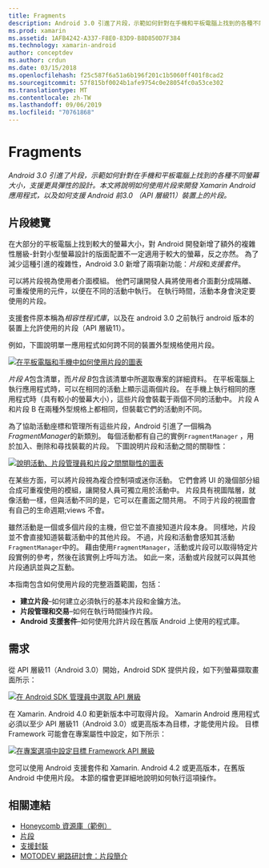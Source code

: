```yaml
---
title: Fragments
description: Android 3.0 引進了片段，示範如何針對在手機和平板電腦上找到的各種不同螢幕大小，支援更具彈性的設計。 本文將說明如何使用片段來開發 Xamarin Android 應用程式，以及如何支援 Android 前3.0 （API 層級11）裝置上的片段。
ms.prod: xamarin
ms.assetid: 1AFB4242-A337-F8E0-83D9-B8D850D7F384
ms.technology: xamarin-android
author: conceptdev
ms.author: crdun
ms.date: 03/15/2018
ms.openlocfilehash: f25c587f6a51a6b196f201c1b5060ff401f8cad2
ms.sourcegitcommit: 57f815bf0024b1afe9754c0e28054fc0a53ce302
ms.translationtype: MT
ms.contentlocale: zh-TW
ms.lasthandoff: 09/06/2019
ms.locfileid: "70761868"
---
```

# <a name="fragments"></a>Fragments

_Android 3.0 引進了片段，示範如何針對在手機和平板電腦上找到的各種不同螢幕大小，支援更具彈性的設計。本文將說明如何使用片段來開發 Xamarin Android 應用程式，以及如何支援 Android 前3.0 （API 層級11）裝置上的片段。_

## <a name="fragments-overview"></a>片段總覽

在大部分的平板電腦上找到較大的螢幕大小，對 Android 開發新增了額外的複雜性層級-針對小型螢幕設計的版面配置不一定適用于較大的螢幕，反之亦然。 為了減少這種引進的複雜性，Android 3.0 新增了兩項新功能：*片段*和*支援套件*。

可以將片段視為使用者介面模組。 他們可讓開發人員將使用者介面劃分成隔離、可重複使用的元件，以便在不同的活動中執行。 在執行時間，活動本身會決定要使用的片段。

支援套件原本稱為*相容性程式庫*，以及在 android 3.0 之前執行 android 版本的裝置上允許使用的片段（API 層級11）。

例如，下圖說明單一應用程式如何跨不同的裝置外型規格使用片段。

[![在平板電腦和手機中如何使用片段的圖表](images/00.png)](images/00.png#lightbox)

*片段 A*包含清單，而*片段 B*包含該清單中所選取專案的詳細資料。 在平板電腦上執行應用程式時，可以在相同的活動上顯示這兩個片段。 在手機上執行相同的應用程式時（具有較小的螢幕大小），這些片段會裝載于兩個不同的活動中。 片段 A 和片段 B 在兩種外型規格上都相同，但裝載它們的活動則不同。

為了協助活動座標和管理所有這些片段，Android 引進了一個稱為*FragmentManager*的新類別。 每個活動都有自己的實例`FragmentManager` ，用於加入、刪除和尋找裝載的片段。 下圖說明片段和活動之間的關聯性：

[![說明活動、片段管理員和片段之間關聯性的圖表](images/01.png)](images/01.png#lightbox)

在某些方面，可以將片段視為複合控制項或迷你活動。 它們會將 UI 的幾個部分組合成可重複使用的模組，讓開發人員可獨立用於活動中。 片段具有視圖階層，就像活動一樣，但與活動不同的是，它可以在畫面之間共用。 不同于片段的視圖會有自己的生命週期;views 不會。

雖然活動是一個或多個片段的主機，但它並不直接知道片段本身。 同樣地，片段並不會直接知道裝載活動中的其他片段。 不過，片段和活動會感知其活動`FragmentManager`中的。 藉由使用`FragmentManager`，活動或片段可以取得特定片段實例的參考，然後在該實例上呼叫方法。 如此一來，活動或片段就可以與其他片段通訊並與之互動。

本指南包含如何使用片段的完整涵蓋範圍，包括：

- **建立片段**–如何建立必須執行的基本片段和金鑰方法。
- **片段管理和交易**–如何在執行時間操作片段。
- **Android 支援套件**–如何使用允許片段在舊版 Android 上使用的程式庫。

## <a name="requirements"></a>需求

從 API 層級11（Android 3.0）開始，Android SDK 提供片段，如下列螢幕擷取畫面所示：

[![在 Android SDK 管理員中選取 API 層級](images/02.png)](images/02.png#lightbox)

在 Xamarin. Android 4.0 和更新版本中可取得片段。 Xamarin Android 應用程式必須以至少 API 層級11（Android 3.0）或更高版本為目標，才能使用片段。 目標 Framework 可能會在專案屬性中設定，如下所示：

[![在專案選項中設定目標 Framework API 層級](images/03-sml.png)](images/03.png#lightbox)

您可以使用 Android 支援套件和 Xamarin. Android 4.2 或更高版本，在舊版 Android 中使用片段。 本節的檔會更詳細地說明如何執行這項操作。

## <a name="related-links"></a>相關連結

- [Honeycomb 資源庫（範例）](https://docs.microsoft.com/samples/xamarin/monodroid-samples/honeycombgallery)
- [片段](https://developer.android.com/guide/topics/fundamentals/fragments.html)
- [支援封裝](https://developer.android.com/sdk/compatibility-library.html)
- [MOTODEV 網路研討會：片段簡介](http://motodev.adobeconnect.com/p9h1aqk3ttn/)
